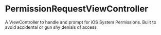 # PermissionRequestViewController
A ViewController to handle and prompt for iOS System Permissions. Built to avoid accidental or gun shy denials of access.
